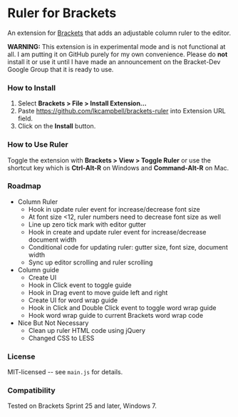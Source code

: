 # Ruler for Brackets
An extension for [Brackets](https://github.com/adobe/brackets/) that adds
an adjustable column ruler to the editor.

**WARNING:** This extension is in experimental mode and is not functional
at all. I am putting it on GitHub purely for my own convenience.  Please
do **not** install it or use it until I have made an announcement on the
Bracket-Dev Google Group that it is ready to use.

### How to Install
1. Select **Brackets > File > Install Extension...**
2. Paste https://github.com/lkcampbell/brackets-ruler
into Extension URL field.
3. Click on the **Install** button.

### How to Use Ruler
Toggle the extension with **Brackets > View > Toggle Ruler** or use the
shortcut key which is **Ctrl-Alt-R** on Windows and **Command-Alt-R** on Mac.

### Roadmap
* Column Ruler
    * Hook in update ruler event for increase/decrease font size
    * At font size <12, ruler numbers need to decrease font size as well
    * Line up zero tick mark with editor gutter
    * Hook in create and update ruler event for increase/decrease document width
    * Conditional code for updating ruler: gutter size, font size, document width
    * Sync up editor scrolling and ruler scrolling
* Column guide
    * Create UI
    * Hook in Click event to toggle guide
    * Hook in Drag event to move guide left and right
    * Create UI for word wrap guide
    * Hook in Click and Double Click event to toggle word wrap guide
    * Hook word wrap guide to current Brackets word wrap code
* Nice But Not Necessary
    * Clean up ruler HTML code using jQuery
    * Changed CSS to LESS    

### License
MIT-licensed -- see `main.js` for details.

### Compatibility
Tested on Brackets Sprint 25 and later, Windows 7.

